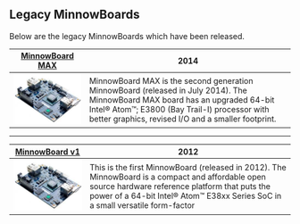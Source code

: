 ## Legacy MinnowBoards

Below are the legacy MinnowBoards which have been released.

| [MinnowBoard MAX](minnowboard-max) | 2014  |
|---|---|
| ![MAX](pages/legacy-boards/mb-max-sm.jpg)  | MinnowBoard MAX is the second generation MinnowBoard (released in July 2014). The MinnowBoard MAX board has an upgraded 64-bit Intel® Atom™; E3800 (Bay Trail-I) processor with better graphics, revised I/O and a smaller footprint. |

___

| [MinnowBoard v1](minnowboard-v1)  | 2012  |
|---|---|
| ![MAX](mb-max-sm.jpg)  | This is the first MinnowBoard (released in 2012). The MinnowBoard is a compact and affordable open source hardware reference platform that puts the power of a 64-bit Intel® Atom™ E38xx Series SoC in a small versatile form-factor|
